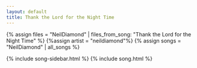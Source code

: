 ```yaml
---
layout: default
title: Thank the Lord for the Night Time
---
```


{% assign files = "NeilDiamond" | files_from_song: "Thank the Lord for the Night Time" %}
{%assign artist = "neildiamond"%}
{% assign songs = "NeilDiamond" | all_songs %}

{% include song-sidebar.html %}
{% include song.html %}